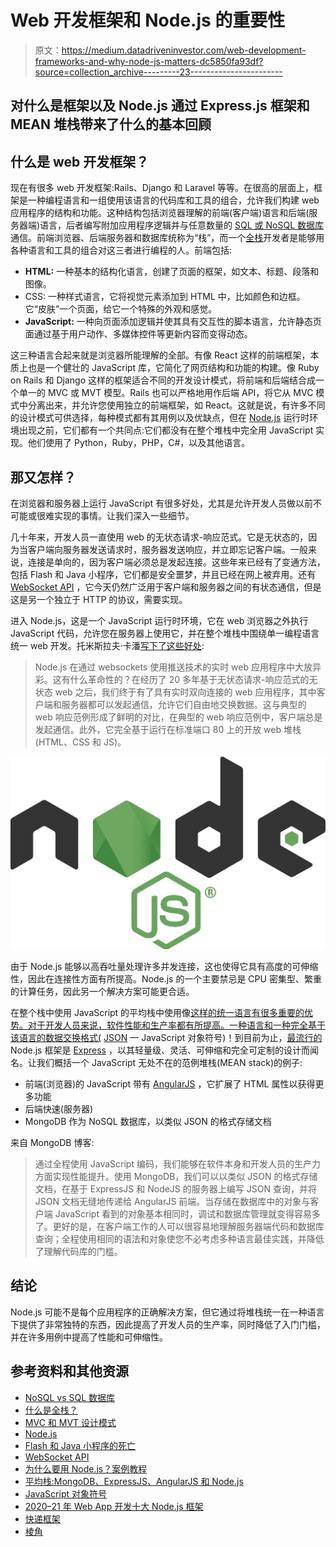 # Web 开发框架和 Node.js 的重要性

> 原文：<https://medium.datadriveninvestor.com/web-development-frameworks-and-why-node-js-matters-dc5850fa93df?source=collection_archive---------23----------------------->

## 对什么是框架以及 Node.js 通过 Express.js 框架和 MEAN 堆栈带来了什么的基本回顾

## 什么是 web 开发框架？

现在有很多 web 开发框架:Rails、Django 和 Laravel 等等。在很高的层面上，框架是一种编程语言和一组使用该语言的代码库和工具的组合，允许我们构建 web 应用程序的结构和功能。这种结构包括浏览器理解的前端(客户端)语言和后端(服务器端)语言，后者编写附加应用程序逻辑并与任意数量的 [SQL 或 NoSQL 数据库](https://www.mongodb.com/nosql-explained/nosql-vs-sql)通信。前端浏览器、后端服务器和数据库统称为“栈”，而一个[全栈](https://www.w3schools.com/whatis/whatis_fullstack.asp)开发者是能够用各种语言和工具的组合对这三者进行编程的人。前端包括:

*   **HTML:** 一种基本的结构化语言，创建了页面的框架，如文本、标题、段落和图像。
*   CSS: 一种样式语言，它将视觉元素添加到 HTML 中，比如颜色和边框。它“皮肤”一个页面，给它一个特殊的外观和感觉。
*   **JavaScript:** 一种向页面添加逻辑并使其具有交互性的脚本语言，允许静态页面通过基于用户动作、多媒体控件等更新内容而变得动态。

这三种语言合起来就是浏览器所能理解的全部。有像 React 这样的前端框架，本质上也是一个健壮的 JavaScript 库，它简化了网页结构和功能的构建。像 Ruby on Rails 和 Django 这样的框架适合不同的开发设计模式，将前端和后端结合成一个单一的 MVC 或 MVT 模型。Rails 也可以严格地用作后端 API，将它从 MVC 模式中分离出来，并允许您使用独立的前端框架，如 React。这就是说，有许多不同的设计模式可供选择，每种模式都有其用例以及优缺点，但在 [Node.js](https://nodejs.org/) 运行时环境出现之前，它们都有一个共同点:它们都没有在整个堆栈中完全用 JavaScript 实现。他们使用了 Python，Ruby，PHP，C#，以及其他语言。

## 那又怎样？

在浏览器和服务器上运行 JavaScript 有很多好处，尤其是允许开发人员做以前不可能或很难实现的事情。让我们深入一些细节。

几十年来，开发人员一直使用 web 的无状态请求-响应范式。它是无状态的，因为当客户端向服务器发送请求时，服务器发送响应，并立即忘记客户端。一般来说，连接是单向的，因为客户端必须总是发起连接。这些年来已经有了变通方法，包括 Flash 和 Java 小程序，它们都是安全噩梦，并且已经在网上被弃用。还有 [WebSocket API](https://developer.mozilla.org/en-US/docs/Web/API/WebSockets_API) ，它今天仍然广泛用于客户端和服务器之间的有状态通信，但是这是另一个独立于 HTTP 的协议，需要实现。

进入 Node.js，这是一个 JavaScript 运行时环境，它在 web 浏览器之外执行 JavaScript 代码，允许您在服务器上使用它，并在整个堆栈中围绕单一编程语言统一 web 开发。托米斯拉夫·卡潘[写下了这些好处](https://www.toptal.com/nodejs/why-the-hell-would-i-use-node-js):

> Node.js 在通过 websockets 使用推送技术的实时 web 应用程序中大放异彩。这有什么革命性的？在经历了 20 多年基于无状态请求-响应范式的无状态 web 之后，我们终于有了具有实时双向连接的 web 应用程序，其中客户端和服务器都可以发起通信，允许它们自由地交换数据。这与典型的 web 响应范例形成了鲜明的对比，在典型的 web 响应范例中，客户端总是发起通信。此外，它完全基于运行在标准端口 80 上的开放 web 堆栈(HTML、CSS 和 JS)。

![](img/7ac00ae084e41c6b7febc6566bd2bf5e.png)

由于 Node.js 能够以高吞吐量处理许多并发连接，这也使得它具有高度的可伸缩性，因此在连接性方面有所提高。Node.js 的一个主要禁忌是 CPU 密集型、繁重的计算任务，因此另一个解决方案可能更合适。

在整个栈中使用 JavaScript 的平均栈中使用像[这样的统一语言有很多重要的优势。对于开发人员来说，软件性能和生产率都有所提高。一种语言和一种完全基于该语言的数据交换格式(](https://www.mongodb.com/blog/post/the-mean-stack-mongodb-expressjs-angularjs-and) [JSON](https://www.json.org/) — JavaScript 对象符号)！到目前为止，[最流行的](https://medium.com/javascript-in-plain-english/top-10-node-js-frameworks-for-web-app-development-in-2020-21-38e3ea2a57e5) Node.js 框架是 [Express](https://expressjs.com/) ，以其轻量级、灵活、可伸缩和完全可定制的设计而闻名。让我们概括一个 JavaScript 无处不在的范例堆栈(MEAN stack)的例子:

*   前端(浏览器)的 JavaScript 带有 [AngularJS](https://angularjs.org/) ，它扩展了 HTML 属性以获得更多功能
*   后端快速(服务器)
*   MongoDB 作为 NoSQL 数据库，以类似 JSON 的格式存储文档

来自 MongoDB 博客:

> 通过全程使用 JavaScript 编码，我们能够在软件本身和开发人员的生产力方面实现性能提升。使用 MongoDB，我们可以以类似 JSON 的格式存储文档，在基于 ExpressJS 和 NodeJS 的服务器上编写 JSON 查询，并将 JSON 文档无缝地传递给 AngularJS 前端。当存储在数据库中的对象与客户端 JavaScript 看到的对象基本相同时，调试和数据库管理就变得容易多了。更好的是，在客户端工作的人可以很容易地理解服务器端代码和数据库查询；全程使用相同的语法和对象使您不必考虑多种语言最佳实践，并降低了理解代码库的门槛。

## 结论

Node.js 可能不是每个应用程序的正确解决方案，但它通过将堆栈统一在一种语言下提供了非常独特的东西，因此提高了开发人员的生产率，同时降低了入门门槛，并在许多用例中提高了性能和可伸缩性。

## 参考资料和其他资源

*   [NoSQL vs SQL 数据库](https://www.mongodb.com/nosql-explained/nosql-vs-sql)
*   [什么是全栈？](https://www.w3schools.com/whatis/whatis_fullstack.asp)
*   [MVC 和 MVT 设计模式](https://www.geeksforgeeks.org/difference-between-mvc-and-mvt-design-patterns/)
*   [Node.js](https://nodejs.org/)
*   [Flash 和 Java 小程序的死亡](https://www.i-programmer.info/news/86-browsers/8783-death-of-flash-and-java.html)
*   [WebSocket API](https://developer.mozilla.org/en-US/docs/Web/API/WebSockets_API)
*   [为什么要用 Node.js？案例教程](https://www.toptal.com/nodejs/why-the-hell-would-i-use-node-js)
*   [平均栈:MongoDB、ExpressJS、AngularJS 和 Node.js](https://www.mongodb.com/blog/post/the-mean-stack-mongodb-expressjs-angularjs-and)
*   [JavaScript 对象符号](https://www.json.org/)
*   [2020–21 年 Web App 开发十大 Node.js 框架](https://medium.com/javascript-in-plain-english/top-10-node-js-frameworks-for-web-app-development-in-2020-21-38e3ea2a57e5)
*   [快递框架](https://expressjs.com/)
*   [棱角](https://angularjs.org/)